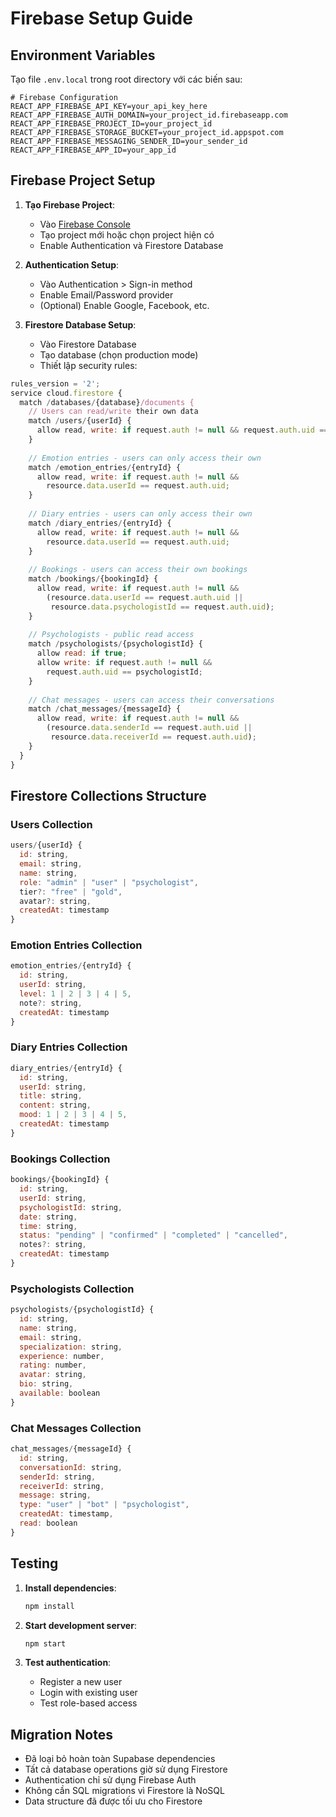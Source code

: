 # Firebase Setup Guide

## Environment Variables

Tạo file `.env.local` trong root directory với các biến sau:

```env
# Firebase Configuration
REACT_APP_FIREBASE_API_KEY=your_api_key_here
REACT_APP_FIREBASE_AUTH_DOMAIN=your_project_id.firebaseapp.com
REACT_APP_FIREBASE_PROJECT_ID=your_project_id
REACT_APP_FIREBASE_STORAGE_BUCKET=your_project_id.appspot.com
REACT_APP_FIREBASE_MESSAGING_SENDER_ID=your_sender_id
REACT_APP_FIREBASE_APP_ID=your_app_id
```

## Firebase Project Setup

1. **Tạo Firebase Project**:
   - Vào [Firebase Console](https://console.firebase.google.com/)
   - Tạo project mới hoặc chọn project hiện có
   - Enable Authentication và Firestore Database

2. **Authentication Setup**:
   - Vào Authentication > Sign-in method
   - Enable Email/Password provider
   - (Optional) Enable Google, Facebook, etc.

3. **Firestore Database Setup**:
   - Vào Firestore Database
   - Tạo database (chọn production mode)
   - Thiết lập security rules:

```javascript
rules_version = '2';
service cloud.firestore {
  match /databases/{database}/documents {
    // Users can read/write their own data
    match /users/{userId} {
      allow read, write: if request.auth != null && request.auth.uid == userId;
    }
    
    // Emotion entries - users can only access their own
    match /emotion_entries/{entryId} {
      allow read, write: if request.auth != null && 
        resource.data.userId == request.auth.uid;
    }
    
    // Diary entries - users can only access their own
    match /diary_entries/{entryId} {
      allow read, write: if request.auth != null && 
        resource.data.userId == request.auth.uid;
    }
    
    // Bookings - users can access their own bookings
    match /bookings/{bookingId} {
      allow read, write: if request.auth != null && 
        (resource.data.userId == request.auth.uid || 
         resource.data.psychologistId == request.auth.uid);
    }
    
    // Psychologists - public read access
    match /psychologists/{psychologistId} {
      allow read: if true;
      allow write: if request.auth != null && 
        request.auth.uid == psychologistId;
    }
    
    // Chat messages - users can access their conversations
    match /chat_messages/{messageId} {
      allow read, write: if request.auth != null && 
        (resource.data.senderId == request.auth.uid || 
         resource.data.receiverId == request.auth.uid);
    }
  }
}
```

## Firestore Collections Structure

### Users Collection
```javascript
users/{userId} {
  id: string,
  email: string,
  name: string,
  role: "admin" | "user" | "psychologist",
  tier?: "free" | "gold",
  avatar?: string,
  createdAt: timestamp
}
```

### Emotion Entries Collection
```javascript
emotion_entries/{entryId} {
  id: string,
  userId: string,
  level: 1 | 2 | 3 | 4 | 5,
  note?: string,
  createdAt: timestamp
}
```

### Diary Entries Collection
```javascript
diary_entries/{entryId} {
  id: string,
  userId: string,
  title: string,
  content: string,
  mood: 1 | 2 | 3 | 4 | 5,
  createdAt: timestamp
}
```

### Bookings Collection
```javascript
bookings/{bookingId} {
  id: string,
  userId: string,
  psychologistId: string,
  date: string,
  time: string,
  status: "pending" | "confirmed" | "completed" | "cancelled",
  notes?: string,
  createdAt: timestamp
}
```

### Psychologists Collection
```javascript
psychologists/{psychologistId} {
  id: string,
  name: string,
  email: string,
  specialization: string,
  experience: number,
  rating: number,
  avatar: string,
  bio: string,
  available: boolean
}
```

### Chat Messages Collection
```javascript
chat_messages/{messageId} {
  id: string,
  conversationId: string,
  senderId: string,
  receiverId: string,
  message: string,
  type: "user" | "bot" | "psychologist",
  createdAt: timestamp,
  read: boolean
}
```

## Testing

1. **Install dependencies**:
   ```bash
   npm install
   ```

2. **Start development server**:
   ```bash
   npm start
   ```

3. **Test authentication**:
   - Register a new user
   - Login with existing user
   - Test role-based access

## Migration Notes

- Đã loại bỏ hoàn toàn Supabase dependencies
- Tất cả database operations giờ sử dụng Firestore
- Authentication chỉ sử dụng Firebase Auth
- Không cần SQL migrations vì Firestore là NoSQL
- Data structure đã được tối ưu cho Firestore